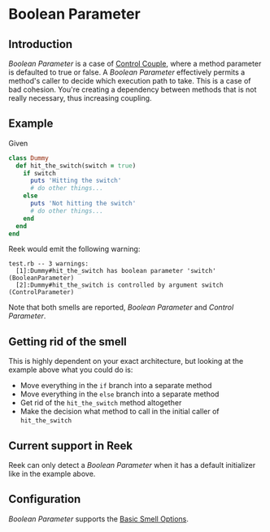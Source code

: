 # Boolean Parameter

## Introduction

_Boolean Parameter_ is a case of [Control Couple](Control-Couple.md), where a
method parameter is defaulted to true or false. A _Boolean Parameter_
effectively permits a method's caller to decide which execution path to take.
This is a case of bad cohesion. You're creating a dependency between methods
that is not really necessary, thus increasing coupling.

## Example

Given

```Ruby
class Dummy
  def hit_the_switch(switch = true)
    if switch
      puts 'Hitting the switch'
      # do other things...
    else
      puts 'Not hitting the switch'
      # do other things...
    end
  end
end
```

Reek would emit the following warning:

```
test.rb -- 3 warnings:
  [1]:Dummy#hit_the_switch has boolean parameter 'switch' (BooleanParameter)
  [2]:Dummy#hit_the_switch is controlled by argument switch (ControlParameter)
```

Note that both smells are reported, _Boolean Parameter_ and _Control Parameter_.

## Getting rid of the smell

This is highly dependent on your exact architecture, but looking at the example above what you could do is:

* Move everything in the `if` branch into a separate method
* Move everything in the `else` branch into a separate method
* Get rid of the `hit_the_switch` method altogether
* Make the decision what method to call in the initial caller of `hit_the_switch`

## Current support in Reek

Reek can only detect a _Boolean Parameter_ when it has a default initializer like in the example above.

## Configuration

_Boolean Parameter_ supports the [Basic Smell Options](Basic-Smell-Options.md).
